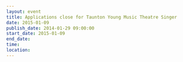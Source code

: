 ```yaml
---
layout: event
title: Applications close for Taunton Young Music Theatre Singer
date: 2015-01-09
publish_date: 2014-01-29 09:00:00
start_date: 2015-01-09
end_date: 
time: 
location: 
---
```


